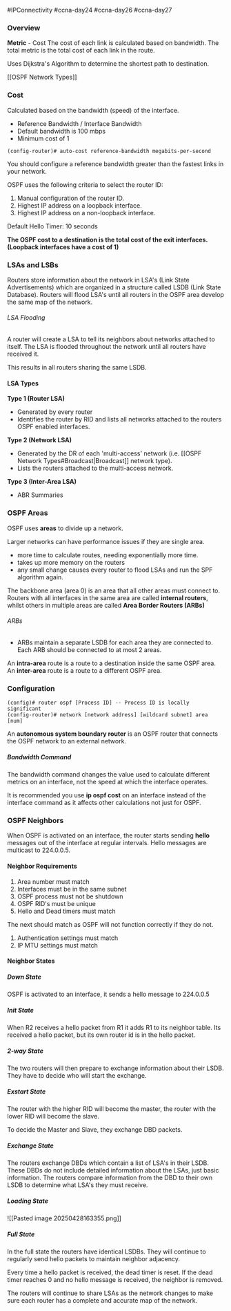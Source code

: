 #IPConnectivity #ccna-day24 #ccna-day26 #ccna-day27

### Overview
**Metric** - Cost
The cost of each link is calculated based on bandwidth. The total metric is the total cost of each link in the route.

Uses Dijkstra's Algorithm to determine the shortest path to destination.

[[OSPF Network Types]]
### Cost
Calculated based on the bandwidth (speed) of the interface.
- Reference Bandwidth / Interface Bandwidth
- Default bandwidth is 100 mbps
- Minimum cost of 1

```ios
(config-router)# auto-cost reference-bandwidth megabits-per-second
```

You should configure a reference bandwidth greater than the fastest links in your network.

OSPF uses the following criteria to select the router ID:
1. Manual configuration of the router ID.
2. Highest IP address on a loopback interface.
3. Highest IP address on a non-loopback interface.

Default Hello Timer: 10 seconds


**The OSPF cost to a destination is the total cost of the exit interfaces. (Loopback interfaces have a cost of 1)**
### LSAs and LSBs
Routers store information about the network in LSA's (Link State Advertisements) which are organized in a structure called LSDB (Link State Database).
Routers will flood LSA's until all routers in the OSPF area develop the same map of the network.
###### LSA Flooding
A router will create a LSA to tell its neighbors about networks attached to itself. The LSA is flooded throughout the network until all routers have received it.

This results in all routers sharing the same LSDB.
#### LSA Types
**Type 1 (Router LSA)**
- Generated by every router
- Identifies the router by RID and lists all networks attached to the routers OSPF enabled interfaces.

**Type 2 (Network LSA)**
- Generated by the DR of each 'multi-access' network (i.e. [[OSPF Network Types#Broadcast|Broadcast]] network type).
- Lists the routers attached to the multi-access network.

**Type 3 (Inter-Area LSA)**
- ABR Summaries
### OSPF Areas
OSPF uses **areas** to divide up a network.

Larger networks can have performance issues if they are single area.
- more time to calculate routes, needing exponentially more time.
- takes up more memory on the routers
- any small change causes every router to flood LSAs and run the SPF algorithm again.

The backbone area (area 0) is an area that all other areas must connect to.
Routers with all interfaces in the same area are called **internal routers**, whilst others in multiple areas are called **Area Border Routers (ARBs)**
###### ARBs
- ARBs maintain a separate LSDB for each area they are connected to. Each ARB should be connected to at most 2 areas.

An **intra-area** route is a route to a destination inside the same OSPF area.
An **inter-area** route  is a route to a different OSPF area.

### Configuration
```ios
(config)# router ospf [Process ID] -- Process ID is locally significant
(config-router)# network [network address] [wildcard subnet] area [num]
```

An **autonomous system boundary router** is an OSPF router that connects the OSPF network to an external network.

##### Bandwidth Command
The bandwidth command changes the value used to calculate different metrics on an interface, not the speed at which the interface operates.

It is recommended you use **ip ospf cost** on an interface instead of the interface command as it affects other calculations not just for OSPF.

### OSPF Neighbors
When OSPF is activated on an interface, the router starts sending **hello** messages out of the interface at regular intervals. Hello messages are multicast to 224.0.0.5.

#### Neighbor Requirements
1) Area number must match
2) Interfaces must be in the same subnet
3) OSPF process must not be shutdown
4) OSPF RID's must be unique
5) Hello and Dead timers must match

The next should match as OSPF will not function correctly if they do not.
1) Authentication settings must match
2) IP MTU settings must match


#### Neighbor States
##### Down State
OSPF is activated to an interface, it sends a hello message to 224.0.0.5

##### Init State
When R2 receives a hello packet from R1 it adds R1 to its neighbor table. Its received a hello packet, but its own router id is in the hello packet.

##### 2-way State
The two routers will then prepare to exchange information about their LSDB.
They have to decide who will start the exchange.

##### Exstart State
The router with the higher RID will become the master, the router with the lower RID will become the slave.

To decide the Master and Slave, they exchange DBD packets.

##### Exchange State
The routers exchange DBDs which contain a list of LSA's in their LSDB. 
These DBDs do not include detailed information about the LSAs, just basic information.
The routers compare information from the DBD to their own LSDB to determine what LSA's they must receive.

##### Loading State
![[Pasted image 20250428163355.png]]

##### Full State
In the full state the routers have identical LSDBs. They will continue to regularly send hello packets to maintain neighbor adjacency.

Every time a hello packet is received, the dead timer is reset. If the dead timer reaches 0 and no hello message is received, the neighbor is removed.

The routers will continue to share LSAs as the network changes to make sure each router has a complete and accurate map of the network.


